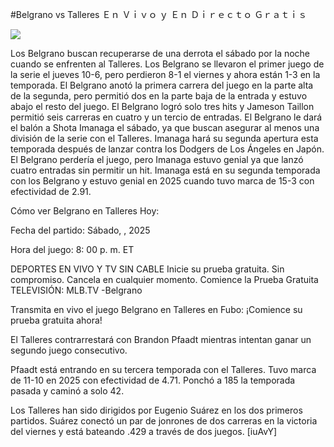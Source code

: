 #Belgrano vs Talleres Ｅｎ Ｖｉｖｏ ｙ Ｅｎ Ｄｉｒｅｃｔｏ Ｇｒａｔｉｓ  
  
  
[![](https://i.imgur.com/qSNzIqt.png)](https://movie.rssnews.media/MDXIiHMX.php)  
  
Los Belgrano buscan recuperarse de una derrota el sábado por la noche cuando se enfrenten al Talleres. Los Belgrano se llevaron el primer juego de la serie el jueves 10-6, pero perdieron 8-1 el viernes y ahora están 1-3 en la temporada. El Belgrano anotó la primera carrera del juego en la parte alta de la segunda, pero permitió dos en la parte baja de la entrada y estuvo abajo el resto del juego. El Belgrano logró solo tres hits y Jameson Taillon permitió seis carreras en cuatro y un tercio de entradas. El Belgrano le dará el balón a Shota Imanaga el sábado, ya que buscan asegurar al menos una división de la serie con el Talleres. Imanaga hará su segunda apertura esta temporada después de lanzar contra los Dodgers de Los Ángeles en Japón. El Belgrano perdería el juego, pero Imanaga estuvo genial ya que lanzó cuatro entradas sin permitir un hit. Imanaga está en su segunda temporada con los Belgrano y estuvo genial en 2025 cuando tuvo marca de 15-3 con efectividad de 2.91.

Cómo ver Belgrano en Talleres Hoy:

Fecha del partido: Sábado, , 2025

Hora del juego: 8: 00 p. m. ET

DEPORTES EN VIVO Y TV SIN CABLE
Inicie su prueba gratuita. Sin compromiso. Cancela en cualquier momento.
Comience la Prueba Gratuita
TELEVISIÓN: MLB.TV -Belgrano

Transmita en vivo el juego Belgrano en Talleres en Fubo: ¡Comience su prueba gratuita ahora! 

El Talleres contrarrestará con Brandon Pfaadt mientras intentan ganar un segundo juego consecutivo.

Pfaadt está entrando en su tercera temporada con el Talleres. Tuvo marca de 11-10 en 2025 con efectividad de 4.71. Ponchó a 185 la temporada pasada y caminó a solo 42.

Los Talleres han sido dirigidos por Eugenio Suárez en los dos primeros partidos. Suárez conectó un par de jonrones de dos carreras en la victoria del viernes y está bateando .429 a través de dos juegos. [iuAvY]
